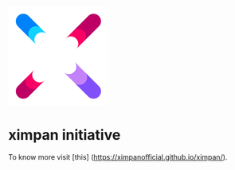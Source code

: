 ![alt text](https://github.com/XimpanOfficial/ximpan/blob/master/u.png)
# ximpan initiative
To know more visit [this] (https://ximpanofficial.github.io/ximpan/).

